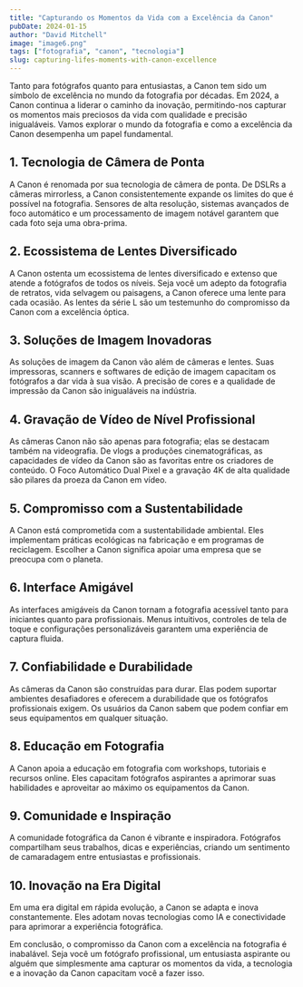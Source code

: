 ```yaml
---
title: "Capturando os Momentos da Vida com a Excelência da Canon"
pubDate: 2024-01-15
author: "David Mitchell"
image: "image6.png"
tags: ["fotografia", "canon", "tecnologia"]
slug: capturing-lifes-moments-with-canon-excellence
---
```


Tanto para fotógrafos quanto para entusiastas, a Canon tem sido um símbolo de excelência no mundo da fotografia por décadas. Em 2024, a Canon continua a liderar o caminho da inovação, permitindo-nos capturar os momentos mais preciosos da vida com qualidade e precisão inigualáveis. Vamos explorar o mundo da fotografia e como a excelência da Canon desempenha um papel fundamental.

## **1. Tecnologia de Câmera de Ponta**

A Canon é renomada por sua tecnologia de câmera de ponta. De DSLRs a câmeras mirrorless, a Canon consistentemente expande os limites do que é possível na fotografia. Sensores de alta resolução, sistemas avançados de foco automático e um processamento de imagem notável garantem que cada foto seja uma obra-prima.

## **2. Ecossistema de Lentes Diversificado**

A Canon ostenta um ecossistema de lentes diversificado e extenso que atende a fotógrafos de todos os níveis. Seja você um adepto da fotografia de retratos, vida selvagem ou paisagens, a Canon oferece uma lente para cada ocasião. As lentes da série L são um testemunho do compromisso da Canon com a excelência óptica.

## **3. Soluções de Imagem Inovadoras**

As soluções de imagem da Canon vão além de câmeras e lentes. Suas impressoras, scanners e softwares de edição de imagem capacitam os fotógrafos a dar vida à sua visão. A precisão de cores e a qualidade de impressão da Canon são inigualáveis na indústria.

## **4. Gravação de Vídeo de Nível Profissional**

As câmeras Canon não são apenas para fotografia; elas se destacam também na videografia. De vlogs a produções cinematográficas, as capacidades de vídeo da Canon são as favoritas entre os criadores de conteúdo. O Foco Automático Dual Pixel e a gravação 4K de alta qualidade são pilares da proeza da Canon em vídeo.

## **5. Compromisso com a Sustentabilidade**

A Canon está comprometida com a sustentabilidade ambiental. Eles implementam práticas ecológicas na fabricação e em programas de reciclagem. Escolher a Canon significa apoiar uma empresa que se preocupa com o planeta.

## **6. Interface Amigável**

As interfaces amigáveis da Canon tornam a fotografia acessível tanto para iniciantes quanto para profissionais. Menus intuitivos, controles de tela de toque e configurações personalizáveis garantem uma experiência de captura fluida.

## **7. Confiabilidade e Durabilidade**

As câmeras da Canon são construídas para durar. Elas podem suportar ambientes desafiadores e oferecem a durabilidade que os fotógrafos profissionais exigem. Os usuários da Canon sabem que podem confiar em seus equipamentos em qualquer situação.

## **8. Educação em Fotografia**

A Canon apoia a educação em fotografia com workshops, tutoriais e recursos online. Eles capacitam fotógrafos aspirantes a aprimorar suas habilidades e aproveitar ao máximo os equipamentos da Canon.

## **9. Comunidade e Inspiração**

A comunidade fotográfica da Canon é vibrante e inspiradora. Fotógrafos compartilham seus trabalhos, dicas e experiências, criando um sentimento de camaradagem entre entusiastas e profissionais.

## **10. Inovação na Era Digital**

Em uma era digital em rápida evolução, a Canon se adapta e inova constantemente. Eles adotam novas tecnologias como IA e conectividade para aprimorar a experiência fotográfica.

Em conclusão, o compromisso da Canon com a excelência na fotografia é inabalável. Seja você um fotógrafo profissional, um entusiasta aspirante ou alguém que simplesmente ama capturar os momentos da vida, a tecnologia e a inovação da Canon capacitam você a fazer isso.
